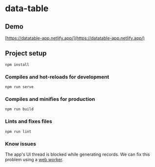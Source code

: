 # data-table

## Demo
[https://datatable-app.netlify.app/](https://datatable-app.netlify.app/)

## Project setup
```
npm install
```

### Compiles and hot-reloads for development
```
npm run serve
```

### Compiles and minifies for production
```
npm run build
```

### Lints and fixes files
```
npm run lint
```

### Know issues

The app's UI thread is blocked while generating records. We can fix this problem using a [web worker](https://developer.mozilla.org/en-US/docs/Web/API/Web_Workers_API/Using_web_workers).

